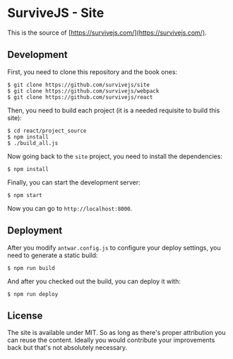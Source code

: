 # SurviveJS - Site

This is the source of [https://survivejs.com/](https://survivejs.com/).

## Development

First, you need to clone this repository and the book ones:

```
$ git clone https://github.com/survivejs/site
$ git clone https://github.com/survivejs/webpack
$ git clone https://github.com/survivejs/react
```

Then, you need to build each project (it is a needed requisite to build this site):

```
$ cd react/project_source
$ npm install
$ ./build_all.js
```

Now going back to the `site` project, you need to install the dependencies:

```
$ npm install
```

Finally, you can start the development server:

```
$ npm start
```

Now you can go to `http://localhost:8000`.

## Deployment

After you modify `antwar.config.js` to configure your deploy settings, you need to generate a static build:

```
$ npm run build
```

And after you checked out the build, you can deploy it with:

```
$ npm run deploy
```

## License

The site is available under MIT. So as long as there's proper attribution you can reuse the content. Ideally you would contribute your improvements back but that's not absolutely necessary.
